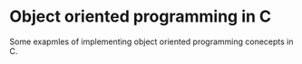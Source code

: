 # Object oriented programming in C

Some exapmles of implementing object oriented programming conecepts in C.
